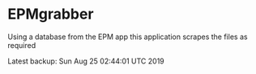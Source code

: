 # EPMgrabber
Using a database from the EPM app this application scrapes the files as required


Latest backup: Sun Aug 25 02:44:01 UTC 2019
